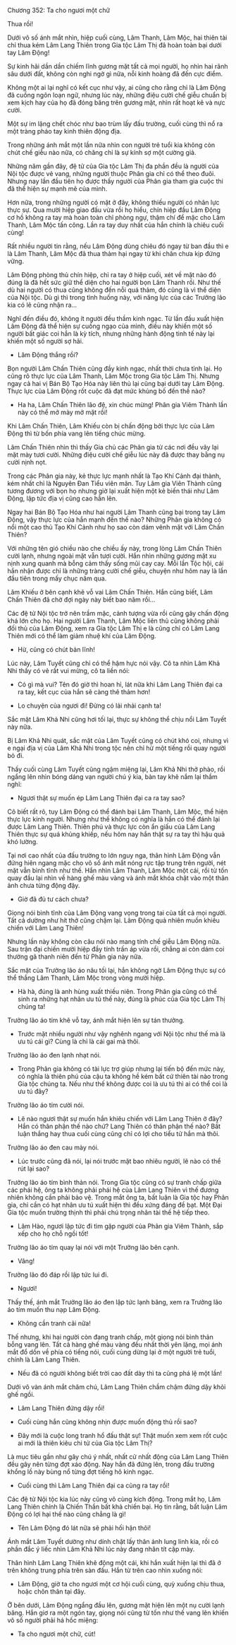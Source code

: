 




Chương 352: Ta cho ngươi một chữ


Thua rồi!

Dưới vô số ánh mắt nhìn, hiệp cuối cùng, Lâm Thanh, Lâm Mộc, hai thiên tài chỉ thua kém Lâm Lang Thiên trong Gia tộc Lâm Thị đã hoàn toàn bại dưới tay Lâm Động!

Sự kinh hãi dần dần chiếm lĩnh gương mặt tất cả mọi người, họ nhìn hai rãnh sâu dưới đất, không còn nghi ngờ gì nữa, nỗi kinh hoàng đã đến cực điểm.

Không một ai lại nghĩ có kết cục như vậy, ai cũng cho rằng chỉ là Lâm Động đã cuồng ngôn loạn ngữ, nhưng lúc này, những điệu cười chế giễu chuẩn bị xem kịch hay của họ đã đóng băng trên gương mặt, nhìn rất hoạt kê và nực cười.

Một sự im lặng chết chóc như bao trùm lấy đấu trường, cuối cùng thì nổ ra một tràng pháo tay kinh thiên động địa.

Trong những ánh mắt một lần nữa nhìn con người trẻ tuổi kia không còn chút chế giễu nào nữa, có chăng chỉ là sự kính sợ một cường giả.

Những năm gần đây, đệ tử của Gia tộc Lâm Thị đa phần đều là người của Nội tộc được vẻ vang, những người thuộc Phân gia chỉ có thể theo đuôi. Nhưng nay lần đầu tiên họ được thấy người của Phân gia tham gia cuộc thi đã thể hiện sự mạnh mẽ của mình.

Hơn nữa, trong những người có mặt ở đây, không thiếu người có nhãn lực thực sự. Qua mười hiệp giao đấu vừa rồi họ hiểu, chín hiệp đầu Lâm Động cơ hồ không ra tay mà hoàn toàn chỉ phòng ngự, thậm chí để mặc cho Lâm Thanh, Lâm Mộc tấn công. Lần ra tay duy nhất của hắn chính là chiêu cuối cùng!

Rất nhiều người tin rằng, nếu Lâm Động dùng chiêu đó ngay từ ban đầu thì e là Lâm Thanh, Lâm Mộc đã thua thảm hại ngay từ khi chân chưa kịp đứng vững.

Lâm Động phòng thủ chín hiệp, chỉ ra tay ở hiệp cuối, xét về mặt nào đó đúng là đã hết sức giữ thể diện cho hai người bọn Lâm Thanh rồi. Như thế dù hai người có thua cũng không đến nỗi quá thảm, đó cũng là vì thể diện của Nội tộc. Dù gì thì trong tình huống này, với năng lực của các Trưởng lão kia có lẽ cũng nhận ra…

Nghĩ đến điều đó, không ít người đều thầm kinh ngạc. Từ lần đầu xuất hiện Lâm Động đã thể hiện sự cuồng ngạo của mình, điều này khiến một số người bất giác coi hắn là kỳ tích, nhưng những hành động tinh tế này lại khiến một số người sợ hãi.

- Lâm Động thắng rồi?

Bọn người Lâm Chấn Thiên cũng đầy kinh ngạc, nhất thời chưa tỉnh lại. Họ cũng rõ thực lực của Lâm Thanh, Lâm Mộc trong Gia tộc Lâm Thị. Nhưng ngay cả hai vị Bán Bộ Tạo Hóa này liên thủ lại cũng bại dưới tay Lâm Động. Thực lực của Lâm Động rốt cuộc đã đạt mức khủng bố đến thế nào?

- Ha ha, Lâm Chấn Thiên lão đệ, xin chúc mừng! Phân gia Viêm Thành lần này có thể mở mày mở mặt rồi!

Khi Lâm Chấn Thiên, Lâm Khiếu còn bị chấn động bởi thực lực của Lâm Động thì từ bốn phía vang lên tiếng chúc mừng.

Lâm Chấn Thiên nhìn thì thấy Gia chủ các Phân gia từ các nơi đều vây lại mặt mày tươi cười. Những điệu cười chế giễu lúc này đã được thay bằng nụ cười nịnh nọt.

Trong các Phân gia này, kẻ thực lực mạnh nhất là Tạo Khí Cảnh đại thành, kém nhất chỉ là Nguyên Đan Tiểu viên mãn. Tuy Lâm gia Viên Thành cũng tương đương với bọn họ nhưng giờ lại xuất hiện một kẻ biến thái như Lâm Động, lập tức địa vị cũng cao hẳn lên.

Ngay hai Bán Bộ Tạo Hóa như hai người Lâm Thanh cũng bại trong tay Lâm Động, vậy thực lực của hắn mạnh đến thế nào? Những Phân gia không có nổi một cao thủ Tạo Khí Cảnh như họ sao còn dám vênh mặt với Lâm Chấn Thiên?

Với những tên gió chiều nào che chiều ấy này, trong lòng Lâm Chấn Thiên cười lạnh, nhưng ngoài mặt vẫn tươi cười. Hắn nhìn những gương mặt xu nịnh xung quanh mà bỗng cảm thấy sống mũi cay cay. Mỗi lần Tộc hội, cái hắn nhận được chỉ là những tràng cười chế giễu, chuyện như hôm nay là lần đầu tiên trong mấy chục năm qua.

Lâm Khiếu ở bên cạnh khẽ vỗ vai Lâm Chấn Thiên. Hắn cũng biết, Lâm Chấn Thiên đã chờ đợi ngày này biết bao năm rồi…

Các đệ tử Nội tộc trở nên trầm mặc, cảnh tượng vừa rồi cũng gây chấn động khá lớn cho họ. Hai người Lâm Thanh, Lâm Mộc liên thủ cũng không phải đối thủ của Lâm Động, xem ra Gia tộc Lâm Thị e là cũng chỉ có Lâm Lang Thiên mới có thể làm giảm nhuệ khí của Lâm Động.

- Hừ, cũng có chút bản lĩnh!

Lúc này, Lâm Tuyết cũng chỉ có thể hậm hực nói vậy. Cô ta nhìn Lâm Khả Nhi thấy có vẻ rất vui mừng, cô ta liền nói:

- Có gì mà vui? Tên đó giờ thì hoan hỉ, lát nữa khi Lâm Lang Thiên đại ca ra tay, kết cục của hắn sẽ càng thê thảm hơn!

- Lo chuyện của ngươi đi! Đừng có lải nhải cạnh ta!

Sắc mặt Lâm Khả Nhi cũng hơi tối lại, thực sự không thể chịu nổi Lâm Tuyết này nữa.

Bị Lâm Khả Nhi quát, sắc mặt của Lâm Tuyết cũng có chút khó coi, nhưng vì e ngại địa vị của Lâm Khả Nhi trong tộc nên chỉ hừ một tiếng rồi quay người bỏ đi.

Thấy cuối cùng Lâm Tuyết cũng ngậm miệng lại, Lâm Khả Nhi thở phào, rồi ngẩng lên nhìn bóng dáng vạn người chú ý kia, bàn tay khẽ nắm lại thầm nghĩ:

- Ngươi thật sự muốn ép Lâm Lang Thiên đại ca ra tay sao?

Cô biết rất rõ, tuy Lâm Động có thể đánh bại Lâm Thanh, Lâm Mộc, thể hiện thực lực kinh người. Nhưng như thế không có nghĩa là hắn có thể đánh lại được Lâm Lang Thiên. Thiên phú và thực lực còn ẩn giấu của Lâm Lang Thiên thực sự quá khủng khiếp, nếu hôm nay hắn thật sự ra tay thì hậu quả khó lường.

Tại nơi cao nhất của đấu trường to lớn nguy nga, thân hình Lâm Động vẫn đứng hiên ngang mặc cho vô số ánh mắt nóng rực tập trung trên người, nét mặt vẫn bình tĩnh như thế. Hắn nhìn Lâm Thanh, Lâm Mộc một cái, rồi từ tốn quay đầu lại nhìn về hàng ghế màu vàng và ánh mắt khóa chặt vào một thân ảnh chưa từng động đậy.

- Giờ đã đủ tư cách chưa?

Giọng nói bình tĩnh của Lâm Động vang vọng trong tai của tất cả mọi người. Tất cả dường như hít thở cũng chậm lại. Lâm Động quả nhiên muốn khiêu chiến với Lâm Lang Thiên!

Nhưng lần này không còn câu nói nào mang tính chế giễu Lâm Động nữa. Sau trận đại chiến mười hiệp đầy tính trấn áp vừa rồi, chẳng ai còn dám coi thường gã thanh niên đến từ Phân gia này nữa.

Sắc mặt của Trưởng lão áo nâu tối lại, hắn không ngờ Lâm Động thực sự có thể thắng Lâm Thanh, Lâm Mộc trong vòng mười hiệp.

- Hà hà, đúng là anh hùng xuất thiếu niên. Trong Phân gia cũng có thể sinh ra những hạt nhân ưu tú thế này, đúng là phúc của Gia tộc Lâm Thị chúng ta!

Trưởng lão áo tím khẽ vỗ tay, ánh mắt hiện lên sự tán thưởng.

- Trước mặt nhiều người như vậy nghênh ngang với Nội tộc như thế mà là ưu tú cái gì? Cùng là chỉ là cái gai mà thôi.

Trưởng lão áo đen lạnh nhạt nói.

- Trong Phân gia không có tài lực trợ giúp nhưng lại tiến bộ đến mức này, có nghĩa là thiên phú của cậu ta không hề kém bất cứ thiên tài nào trong Gia tộc chúng ta. Nếu như thế không được coi là ưu tú thì ai có thể coi là ưu tú đây?

Trưởng lão áo tím cười nói.

- Lẽ nào ngươi thật sự muốn hắn khiêu chiến với Lâm Lang Thiên ở đây? Hắn có thân phận thế nào chứ? Lang Thiên có thân phận thế nào? Bất luận thắng hay thua cuối cùng cũng chỉ có lợi cho tiểu tử hắn mà thôi.

Trưởng lão áo đen cau mày nói.

- Lúc trước cũng đã nói, lại nói trước mặt bao nhiêu người, lẽ nào có thể rút lại sao?

Trưởng lão áo tím bình thản nói. Trong Gia tộc cũng có sự tranh chấp giữa các phái hệ, ông ta không phải phái hệ của Lâm Lang Thiên vì thế đương nhiên không cần phải bảo vệ. Trong mắt ông ta, bất luận là Gia tộc hay Phân gia, chỉ cần có hạt nhân ưu tú xuất hiện thì đều xứng đáng đề bạt. Một Đại Gia tộc muốn trường thịnh thì phải chú trọng nhân tài thế hệ tiếp theo.

- Lâm Hào, ngươi lập tức đi tìm gặp người của Phân gia Viêm Thành, sắp xếp cho họ chỗ ngồi tốt!

Trưởng lão áo tím quay lại nói với một Trưởng lão bên cạnh.

- Vâng!

Trưởng lão đó đáp rồi lập tức lui đi.

- Ngươi!

Thấy thế, ánh mắt Trưởng lão áo đen lập tức lạnh băng, xem ra Trưởng lão áo tím muốn thu nạp Lâm Động.

- Không cần tranh cãi nữa!

Thế nhưng, khi hai người còn đang tranh chấp, một giọng nói bình thản bỗng vang lên. Tất cả hàng ghế màu vàng đều nhất thời yên lặng, mọi ánh mắt đổ dồn về phía có tiếng nói, cuối cùng dừng lại ở một người trẻ tuổi, chính là Lâm Lang Thiên.

- Nếu đã có người không biết trời cao đất dày thì ta cũng phá lệ một lần!

Dưới vô vàn ánh mắt chăm chú, Lâm Lang Thiên chầm chậm đứng dậy khỏi ghế ngồi.

- Lâm Lang Thiên đứng dậy rồi!

- Cuối cùng hắn cũng không nhịn được muốn động thủ rồi sao?

- Đây mới là cuộc long tranh hổ đấu thật sự! Thật muốn xem xem rốt cuộc ai mới là thiên kiêu chi tử của Gia tộc Lâm Thị?

Là mục tiêu gần như gây chú ý nhất, nhất cử nhất động của Lâm Lang Thiên đều gây nên từng đợt xáo động. Nay hắn đã đứng lên, trong đấu trường khổng lồ này bùng nổ từng đợt tiếng hô kinh ngạc.

- Cuối cùng thì Lâm Lang Thiên đại ca cũng ra tay rồi!

Các đệ tử Nội tộc kia lúc này cũng vô cùng kích động. Trong mắt họ, Lâm Lang Thiên chính là Chiến Thần bất khả chiến bại. Họ tin rằng, bất luận Lâm Động có lợi hại thế nào cũng chẳng là gì!

- Tên Lâm Động đó lát nữa sẽ phải hối hận thôi!

Ánh mắt Lâm Tuyết dường như dính chặt lấy thân ảnh lung linh kia, rồi có phần đắc ý liếc nhìn Lâm Khả Nhi lúc này đang nhăn tít cặp mày.

Thân hình Lâm Lang Thiên khẽ động một cái, khi hắn xuất hiện lại thì đã ở trên không trung phía trên sàn đấu. Hắn từ trên cao nhìn xuống nói:

- Lâm Động, giờ ta cho ngươi một cơ hội cuối cùng, quỳ xuống chịu thua, hoặc chôn thân tại đây.

Ở bên dưới, Lâm Động ngẩng đầu lên, gương mặt hiện lên một nụ cười lạnh băng. Hắn giơ ra một ngón tay, giọng nói cũng từ tốn như thế vang lên khiến vô số người phải há hốc miệng:

- Ta cho ngươi một chữ, cút!




